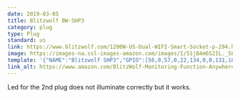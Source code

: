 ```yaml
---
date: 2019-03-05
title: Blitzwolf BW-SHP3
category: plug
type: Plug
standard: us
link: https://www.blitzwolf.com/1200W-US-Dual-WIFI-Smart-Socket-p-294.html
image: https://images-na.ssl-images-amazon.com/images/I/51jB4m6S2IL._SL1200_.jpg
template: '{"NAME":"Blitzwolf SHP3","GPIO":[56,0,57,0,22,134,0,0,131,18,132,21,17],"FLAG":0,"BASE":45}' 
link_alt: https://www.amazon.com/BlitzWolf-Monitoring-Function-Anywhere-Required/dp/B07GJ6W9L7/ref=sr_1_fkmrnull_1?keywords=blitzwolf+shp3&qid=1551753099&s=gateway&sr=8-1-fkmrnull
---
```



Led for the 2nd plug does not illuminate correctly but it works.





